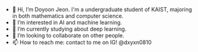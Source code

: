 - 👋 Hi, I’m Doyoon Jeon. I'm a undergraduate student of KAIST, majoring in both mathematics and computer science.
- 👀 I’m interested in AI and machine learning.
- 🌱 I’m currently studying about deep learning.
- 💞️ I’m looking to collaborate on other people.
- 📫 How to reach me: contact to me on IG! @dxyxn0810

<!---
mathdoyun/mathdoyun is a ✨ special ✨ repository because its `README.md` (this file) appears on your GitHub profile.
You can click the Preview link to take a look at your changes.
--->

